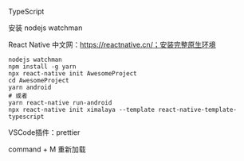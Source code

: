 

TypeScript

安装 nodejs watchman

React Native 中文网：https://reactnative.cn/；安装完整原生环境

```shell
nodejs watchman
npm install -g yarn
npx react-native init AwesomeProject
cd AwesomeProject
yarn android
# 或者
yarn react-native run-android
npx react-native init ximalaya --template react-native-template-typescript
```

VSCode插件：prettier

command + M 重新加载
